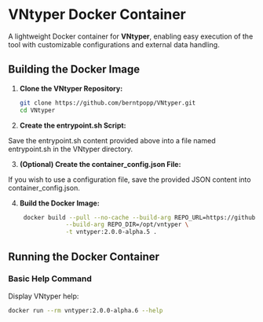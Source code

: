 # VNtyper Docker Container

A lightweight Docker container for **VNtyper**, enabling easy execution of the tool with customizable configurations and external data handling.

## **Building the Docker Image**

1. **Clone the VNtyper Repository:**

   ```bash
   git clone https://github.com/berntpopp/VNtyper.git
   cd VNtyper
   ```

2. **Create the entrypoint.sh Script:**

Save the entrypoint.sh content provided above into a file named entrypoint.sh in the VNtyper directory.

3. **(Optional) Create the container_config.json File:**

If you wish to use a configuration file, save the provided JSON content into container_config.json.

4. **Build the Docker Image:**

   ```bash
    docker build --pull --no-cache --build-arg REPO_URL=https://github.com/berntpopp/VNtyper.git \
                --build-arg REPO_DIR=/opt/vntyper \
                -t vntyper:2.0.0-alpha.5 .
   ```

## **Running the Docker Container**

### **Basic Help Command**
Display VNtyper help:

   ```bash
   docker run --rm vntyper:2.0.0-alpha.6 --help
   ```